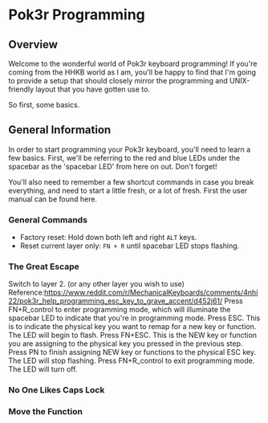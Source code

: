 # Pok3r Programming

## Overview

Welcome to the wonderful world of Pok3r keyboard programming! If you're coming from the HHKB world as I am, you'll be happy to find that I'm going to provide a setup that should closely mirror the programming and UNIX-friendly layout that you have gotten use to.

So first, some basics.

## General Information

In order to start programming your Pok3r keyboard, you'll need to learn a few basics. First, we'll be referring to the red and blue LEDs under the spacebar as the 'spacebar LED' from here on out. Don't forget!

You'll also need to remember a few shortcut commands in case you break everything, and need to start a little fresh, or a lot of fresh. First the user manual can be found here.

### General Commands

* Factory reset: Hold down both left and right `ALT` keys.
* Reset current layer only: `FN + R` until spacebar LED stops flashing.


### The Great Escape

Switch to layer 2. (or any other layer you wish to use)
Reference:https://www.reddit.com/r/MechanicalKeyboards/comments/4nhi22/pok3r_help_programming_esc_key_to_grave_accent/d452j61/
Press FN+R_control to enter programming mode, which will illuminate the spacebar LED to indicate that you're in programming mode.
Press ESC. This is to indicate the physical key you want to remap for a new key or function. The LED will begin to flash.
Press FN+ESC. This is the NEW key or function you are assigning to the physical key you pressed in the previous step.
Press PN to finish assigning NEW key or functions to the physical ESC key. The LED will stop flashing.
Press FN+R_control to exit programming mode. The LED will turn off.


### No One Likes Caps Lock


### Move the Function
